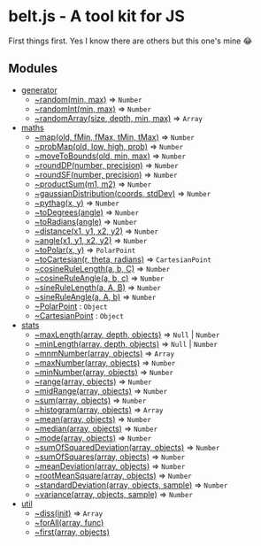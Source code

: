 # belt.js - A tool kit for JS

First things first. Yes I know there are others but this one's mine :joy:

## Modules

* [generator](./generator#module_generator)
    * [~random(min, max)](./generator#module_generator..random) ⇒ <code>Number</code>
    * [~randomInt(min, max)](./generator#module_generator..randomInt) ⇒ <code>Number</code>
    * [~randomArray(size, depth, min, max)](./generator#module_generator..randomArray) ⇒ <code>Array</code>
* [maths](./maths#module_maths)
    * [~map(old, fMin, fMax, tMin, tMax)](./maths#module_maths..map) ⇒ <code>Number</code>
    * [~probMap(old, low, high, prob)](./maths#module_maths..probMap) ⇒ <code>Number</code>
    * [~moveToBounds(old, min, max)](./maths#module_maths..moveToBounds) ⇒ <code>Number</code>
    * [~roundDP(number, precision)](./maths#module_maths..roundDP) ⇒ <code>Number</code>
    * [~roundSF(number, precision)](./maths#module_maths..roundSF) ⇒ <code>Number</code>
    * [~productSum(m1, m2)](./maths#module_maths..productSum) ⇒ <code>Number</code>
    * [~gaussianDistribution(coords, stdDev)](./maths#module_maths..gaussianDistribution) ⇒ <code>Number</code>
    * [~pythag(x, y)](./maths#module_maths..pythag) ⇒ <code>Number</code>
    * [~toDegrees(angle)](./maths#module_maths..toDegrees) ⇒ <code>Number</code>
    * [~toRadians(angle)](./maths#module_maths..toRadians) ⇒ <code>Number</code>
    * [~distance(x1, y1, x2, y2)](./maths#module_maths..distance) ⇒ <code>Number</code>
    * [~angle(x1, y1, x2, y2)](./maths#module_maths..angle) ⇒ <code>Number</code>
    * [~toPolar(x, y)](./maths#module_maths..toPolar) ⇒ <code>PolarPoint</code>
    * [~toCartesian(r, theta, radians)](./maths#module_maths..toCartesian) ⇒ <code>CartesianPoint</code>
    * [~cosineRuleLength(a, b, C)](./maths#module_maths..cosineRuleLength) ⇒ <code>Number</code>
    * [~cosineRuleAngle(a, b, c)](./maths#module_maths..cosineRuleAngle) ⇒ <code>Number</code>
    * [~sineRuleLength(a, A, B)](./maths#module_maths..sineRuleLength) ⇒ <code>Number</code>
    * [~sineRuleAngle(a, A, b)](./maths#module_maths..sineRuleAngle) ⇒ <code>Number</code>
    * [~PolarPoint](./maths#module_maths..PolarPoint) : <code>Object</code>
    * [~CartesianPoint](./maths#module_maths..CartesianPoint) : <code>Object</code>
* [stats](./stats#module_stats)
    * [~maxLength(array, depth, objects)](./stats#module_stats..maxLength) ⇒ <code>Null</code> &#124; <code>Number</code>
    * [~minLength(array, depth, objects)](./stats#module_stats..minLength) ⇒ <code>Null</code> &#124; <code>Number</code>
    * [~mnmNumber(array, objects)](./stats#module_stats..mnmNumber) ⇒ <code>Array</code>
    * [~maxNumber(array, objects)](./stats#module_stats..maxNumber) ⇒ <code>Number</code>
    * [~minNumber(array, objects)](./stats#module_stats..minNumber) ⇒ <code>Number</code>
    * [~range(array, objects)](./stats#module_stats..range) ⇒ <code>Number</code>
    * [~midRange(array, objects)](./stats#module_stats..midRange) ⇒ <code>Number</code>
    * [~sum(array, objects)](./stats#module_stats..sum) ⇒ <code>Number</code>
    * [~histogram(array, objects)](./stats#module_stats..histogram) ⇒ <code>Array</code>
    * [~mean(array, objects)](./stats#module_stats..mean) ⇒ <code>Number</code>
    * [~median(array, objects)](./stats#module_stats..median) ⇒ <code>Number</code>
    * [~mode(array, objects)](./stats#module_stats..mode) ⇒ <code>Number</code>
    * [~sumOfSquaredDeviation(array, objects)](./stats#module_stats..sumOfSquaredDeviation) ⇒ <code>Number</code>
    * [~sumOfSquares(array, objects)](./stats#module_stats..sumOfSquares) ⇒ <code>Number</code>
    * [~meanDeviation(array, objects)](./stats#module_stats..meanDeviation) ⇒ <code>Number</code>
    * [~rootMeanSquare(array, objects)](./stats#module_stats..rootMeanSquare) ⇒ <code>Number</code>
    * [~standardDeviation(array, objects, sample)](./stats#module_stats..standardDeviation) ⇒ <code>Number</code>
    * [~variance(array, objects, sample)](./stats#module_stats..variance) ⇒ <code>Number</code>
* [util](./util#module_util)
    * [~diss(init)](./util#module_util..diss) ⇒ <code>Array</code>
    * [~forAll(array, func)](./util#module_util..forAll)
    * [~first(array, objects)](./util#module_util..first)
